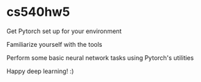 # cs540hw5
Get Pytorch set up for your environment

Familiarize yourself with the tools

Perform some basic neural network tasks using Pytorch's utilities

Happy deep learning! :)
